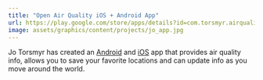 ```yaml
---
title: "Open Air Quality iOS + Android App"
url: https://play.google.com/store/apps/details?id=com.torsmyr.airquality
image: assets/graphics/content/projects/jo_app.jpg
---
```


Jo Torsmyr has created an [Android](https://play.google.com/store/apps/details?id=com.torsmyr.airquality) and [iOS](https://itunes.apple.com/us/app/open-air-quality/id1192806508?mt=8) app that provides air quality info, allows you to save your favorite locations and can update info as you move around the world.